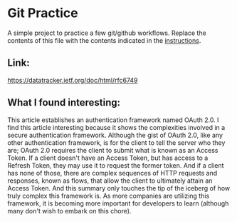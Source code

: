 # Git Practice
A simple project to practice a few git/github workflows.  Replace the contents of this file with the contents indicated in the [instructions](./instructions.md).

## Link: 
https://datatracker.ietf.org/doc/html/rfc6749

## What I found interesting:
This article establishes an authentication framework named OAuth 2.0. I find this
article interesting because it shows the complexities involved in a secure authentication
framework. Although the gist of OAuth 2.0, like any other authentication framework, is for
the client to tell the server who they are; OAuth 2.0 requires the client to submit what is
known as an Access Token. If a client doesn't have an Access Token, but has access to a Refresh
Token, they may use it to request the former token. And if a client has none of those, there are
complex sequences of HTTP requests and responses, known as flows, that allow the client to
ultimately attain an Access Token. And this summary only touches the tip of the iceberg of
how truly complex this framework is. As more companies are utilizing this framework, it is becoming
more important for developers to learn (although many don't wish to embark on this chore).
